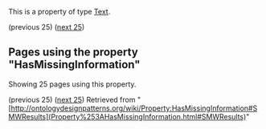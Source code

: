 This is a property of type [Text](../Type/Text.md "Type:Text").




  

(previous 25) ([next 25](http://ontologydesignpatterns.org/wiki/index.php?title=Property:HasMissingInformation&from=MathieuDAquin+about+DisjointnessOfComplement+%28DOC%29#SMWResults "Property:HasMissingInformation"))
## Pages using the property "HasMissingInformation"


Showing 25 pages using this property.


(previous 25) ([next 25](http://ontologydesignpatterns.org/wiki/index.php?title=Property:HasMissingInformation&from=MathieuDAquin+about+DisjointnessOfComplement+%28DOC%29#SMWResults "Property:HasMissingInformation"))
Retrieved from "[http://ontologydesignpatterns.org/wiki/Property:HasMissingInformation#SMWResults](Property%253AHasMissingInformation.html#SMWResults)"